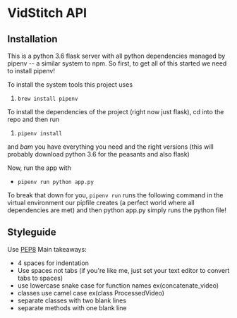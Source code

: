 # VidStitch API

## Installation

This is a python 3.6 flask server with all python dependencies managed by pipenv -- a similar system to npm. So first, to get all of this started we need to install pipenv!

To install the system tools this project uses
1. `brew install pipenv`

To install the dependencies of the project (right now just flask), cd into the repo and then run
1. `pipenv install`

and *bam* you have everything you need and the right versions
(this will probably download python 3.6 for the peasants and also flask)

Now, run the app with
* `pipenv run python app.py`

To break that down for you, `pipenv run` runs the following command in the virtual environment our pipfile creates (a perfect world where all dependencies are met) and then python app.py simply runs the python file! 

## Styleguide
Use [PEP8](https://www.python.org/dev/peps/pep-0008/)
Main takeaways:
* 4 spaces for indentation
* Use spaces not tabs (if you're like me, just set your text editor to convert tabs to spaces)
* use lowercase snake case for function names ex(concatenate_video)
* classes use camel case ex(class ProcessedVideo)
* separate classes with two blank lines
* separate methods with one blank line